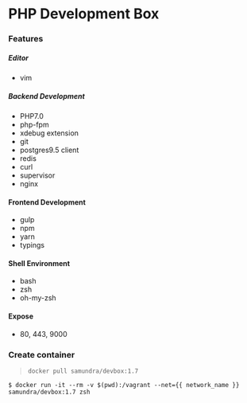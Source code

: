 # PHP Development Box

### Features

##### Editor
- vim

##### Backend Development
- PHP7.0
- php-fpm
- xdebug extension
- git
- postgres9.5 client
- redis
- curl
- supervisor
- nginx

#### Frontend Development
- gulp
- npm
- yarn
- typings

#### Shell Environment
- bash
- zsh
- oh-my-zsh

#### Expose
- 80, 443, 9000

### Create container

> `docker pull samundra/devbox:1.7`

`$ docker run -it --rm -v $(pwd):/vagrant --net={{ network_name }} samundra/devbox:1.7 zsh`

